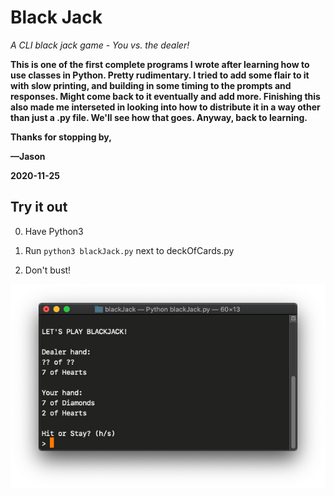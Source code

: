 # Black Jack
*A CLI black jack game - You vs. the dealer!*

**This is one of the first complete programs I wrote after learning how to use classes in Python. Pretty rudimentary. I tried to add some flair to it with slow printing, and building in some timing to the prompts and responses. Might come back to it eventually and add more. Finishing this also made me interseted in looking into how to distribute it in a way other than just a .py file. We'll see how that goes. Anyway, back to learning.**

**Thanks for stopping by,**

**—Jason**

**2020-11-25**

## Try it out

0. Have Python3

1. Run `python3 blackJack.py` next to deckOfCards.py

2. Don't bust!

![Screenshot of game being played in a terminal window](https://raw.githubusercontent.com/jasonflorentino/blackJack/main/example.jpg)
